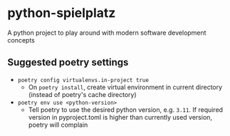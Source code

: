 # python-spielplatz
A python project to play around with modern software development concepts

## Suggested poetry settings
 - `poetry config virtualenvs.in-project true`
   - On `poetry install`, create virtual environment in current directory (instead of poetry's cache directory)
 - `poetry env use <python-version>`
   - Tell poetry to use the desired python version, e.g. `3.11`. If required version in pyproject.toml is higher than currently used version, poetry will complain